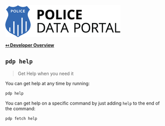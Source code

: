 ![Logo](img/logo.png "Logo")

**[↤ Developer Overview](../README.md#developer-overview)**

`pdp help`
---

> Get Help when you need it

You can get help at any time by running:

```bash
pdp help
```

You can get help on a specific command by just adding `help` to the end of the command:

```bash
pdp fetch help
```
